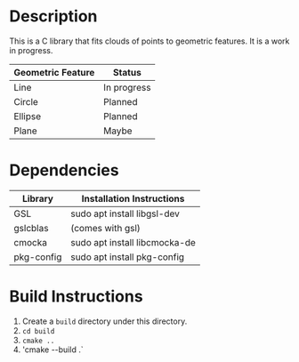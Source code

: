 # Description
This is a C library that fits clouds of points to geometric features.  It is a work in progress.

| Geometric Feature | Status      |
| ----------------- | ----------- |
| Line              | In progress |
| Circle            | Planned     |
| Ellipse           | Planned     |
| Plane             | Maybe       |


# Dependencies

| Library    | Installation Instructions      |
|----------- | ------------------------------ |
| GSL        | sudo apt install libgsl-dev    |
| gslcblas   | (comes with gsl)               |
| cmocka     | sudo apt install libcmocka-de  |
| pkg-config | sudo apt install pkg-config    |

# Build Instructions
1. Create a `build` directory under this directory.
1. `cd build`
1. `cmake ..`
1. 'cmake --build .`
 
